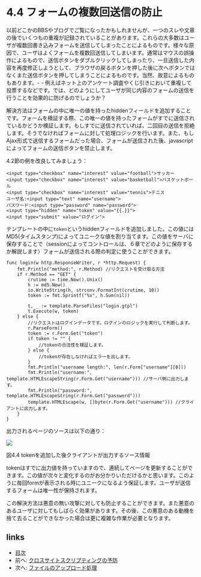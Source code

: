 # 4.4 フォームの複数回送信の防止

以前どこかのBBSやブログでご覧になったかもしれませんが、一つのスレや文章の後でいくつもの重複が記録されていることがあります。これらの大多数はユーザが複数回書き込みフォームを送信してしまったことによるものです。様々な原因で、ユーザはよくフォームを複数回送信してしまいます。通常はマウスの誤操作によるもので、送信ボタンをダブルクリックしてしまったり、一旦送信した内容を再度修正しようとして、ブラウザの戻るボタンを押した後に次へボタンではなくまた送信ボタンを押してしまうことによるものです。当然、故意によるものもあります。- - 例えばネット上のアンケート調査やくじ引きにおいて重複して投票するなどです。では、どのようにしてユーザが同じ内容のフォームの送信を行うことを効果的に防げるのでしょうか？

解決方法はフォームの中に唯一の値を持ったhiddenフィールドを追加することです。フォームを検証する際、この唯一の値を持ったフォームがすでに送信されているかどうか検証します。もしすでに送信されていれば、二回目の送信を拒絶します。そうでなければフォームに対して処理ロジックを行います。また、もしAjax形式で送信するフォームだった場合、フォームが送信された後、javascriptによってフォームの送信ボタンを禁止します。

4.2節の例を改良してみましょう：

	<input type="checkbox" name="interest" value="football">サッカー
	<input type="checkbox" name="interest" value="basketball">バスケットボール
	<input type="checkbox" name="interest" value="tennis">テニス
	ユーザ名:<input type="text" name="username">
	パスワード:<input type="password" name="password">
	<input type="hidden" name="token" value="{{.}}">
	<input type="submit" value="ログイン">

テンプレートの中に`token`というhiddenフィールドを追加しました。この値にはMD5(タイムスタンプ)によってユニークな値を割り当てます。この値をサーバに保存することで（sessionによってコントロールは、６章でどのように保存するか解説します）フォームが送信される際の判定に使うことができます。

	func login(w http.ResponseWriter, r *http.Request) {
		fmt.Println("method:", r.Method) //リクエストを受け取る方法
		if r.Method == "GET" {
			crutime := time.Now().Unix()
			h := md5.New()
			io.WriteString(h, strconv.FormatInt(crutime, 10))
			token := fmt.Sprintf("%x", h.Sum(nil))

			t, _ := template.ParseFiles("login.gtpl")
			t.Execute(w, token)
		} else {
			//リクエストはログインデータです。ログインのロジックを実行して判断します。
			r.ParseForm()
			token := r.Form.Get("token")
			if token != "" {
				//tokenの合法性を検証します。
			} else {
				//tokenが存在しなければエラーを出します。
			}
			fmt.Println("username length:", len(r.Form["username"][0]))
			fmt.Println("username:", template.HTMLEscapeString(r.Form.Get("username"))) //サーバ側に出力します。
			fmt.Println("password:", template.HTMLEscapeString(r.Form.Get("password")))
			template.HTMLEscape(w, []byte(r.Form.Get("username"))) //クライアントに出力します。
		}
	}

出力されるページのソースは以下の通り：

![](images/4.4.token.png?raw=true)

図4.4 tokenを追加した後クライアントが出力するソース情報

tokenはすでに出力値を持っていますので、連続してページを更新することができます。この値が次々と変化するのがお分かりいただけるかと思います。このように毎回formが表示される時にユニークになるよう保証します。ユーザが送信するフォームは唯一性が保持されます。

この解決方法は悪意の無い攻撃に対しても防止することができます。また悪意のあるユーザに対してもしばらく効果があります。その後、この悪意のある動機を捨て去ることができなかった場合は更に複雑な作業が必要となります。

## links
   * [目次](<preface.md>)
   * 前へ: [クロスサイトスクリプティングの予防](<04.3.md>)
   * 次へ: [ファイルのアップロード処理](<04.5.md>)
